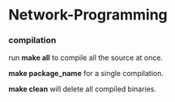# Network-Programming

### compilation

   run **make all** to compile all the source at once.
   
   **make package_name** for a single compilation.

   **make clean** will delete all compiled binaries.



   
  
  
